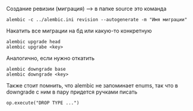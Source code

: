 Создание ревизии (миграция) --> в папке source это команда
```
alembic -c ../alembic.ini revision --autogenerate -m "Имя миграции"
```
Накатить все миграции на бд или какую-то конкретную
```
alembic upgrade head
alembic upgrabe <key>
```
Аналогично, если нужно откатить
```
alembic downgrade base
alembic downgrade <key>
```
Также стоит помнить, что alembic не запоминает enums, так что в downgrade с ним в пару придется ручками  писать
```
op.execute("DROP TYPE ...")
```
